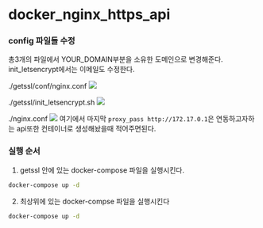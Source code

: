 # docker_nginx_https_api
### config 파일들 수정

총3개의 파일에서 YOUR_DOMAIN부분을 소유한 도메인으로 변경해준다.
init_letsencrypt에서는 이메일도 수정한다.

./getssl/conf/nginx.conf
![](https://velog.velcdn.com/images/zeroistfilm/post/4b7dc8bf-888e-4c14-a03d-ac207bfca72e/image.png)

./getssl/init_letsencrypt.sh
![](https://velog.velcdn.com/images/zeroistfilm/post/1a603e05-509e-40d0-ba3e-b7cf338c422b/image.png)

./nginx.conf
![](https://velog.velcdn.com/images/zeroistfilm/post/1b83eb8d-0987-4610-b462-f0ff1ed20cf3/image.png)
여기에서 마지막 `proxy_pass http://172.17.0.1`은 연동하고자하는 api또한 컨테이너로 생성해놨을때 적어주면된다.

### 실행 순서
1. getssl 안에 있는 docker-compose 파일을 실행시킨다.
```bash
docker-compose up -d
```

2. 최상위에 있는 docker-compse 파일을 실행시킨다
```bash
docker-compose up -d
```
